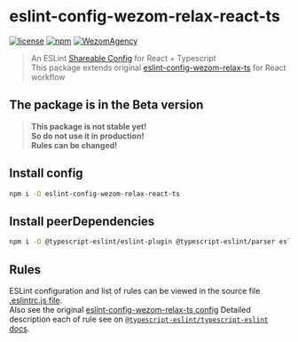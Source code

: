 # eslint-config-wezom-relax-react-ts

[![license](https://img.shields.io/badge/License-MIT-blue.svg)](https://github.com/WezomAgency/eslint-config-wezom-relax-react-ts/blob/master/LICENSE)
[![npm](https://img.shields.io/badge/npm-install-orange.svg)](https://www.npmjs.com/package/eslint-config-wezom-relax-react-ts)
[![WezomAgency](https://img.shields.io/badge/wezom-agency-red.svg)](https://github.com/WezomAgency)


> An ESLint [Shareable Config](http://eslint.org/docs/developer-guide/shareable-configs)  for React + Typescript  
> This package extends original [eslint-config-wezom-relax-ts](https://github.com/WezomAgency/eslint-config-wezom-relax-ts) for React workflow

## The package is in the Beta version

> __This package is not stable yet!__  
> __So do not use it in production!__  
> __Rules can be changed!__

## Install config

```bash
npm i -D eslint-config-wezom-relax-react-ts
```

## Install peerDependencies

```bash
npm i -D @typescript-eslint/eslint-plugin @typescript-eslint/parser eslint eslint-plugin-flowtype eslint-plugin-import eslint-plugin-jsx-a11y eslint-plugin-react eslint-plugin-react-hooks
```

## Rules

ESLint configuration and list of rules can be viewed in the source file [.eslintrc.js file](https://github.com/WezomAgency/eslint-config-wezom-relax-react-ts/blob/master/.eslintrc.js).  
Also see the original [eslint-config-wezom-relax-ts config](https://github.com/WezomAgency/eslint-config-wezom-relax-ts/blob/master/.eslintrc.js)
Detailed description each of rule see on [`@typescript-eslint/typescript-eslint` docs](https://github.com/typescript-eslint/typescript-eslint/tree/master/packages/eslint-plugin/docs).
